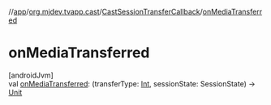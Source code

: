 //[app](../../../index.md)/[org.mjdev.tvapp.cast](../index.md)/[CastSessionTransferCallback](index.md)/[onMediaTransferred](on-media-transferred.md)

# onMediaTransferred

[androidJvm]\
val [onMediaTransferred](on-media-transferred.md): (transferType: [Int](https://kotlinlang.org/api/latest/jvm/stdlib/kotlin/-int/index.html), sessionState: SessionState) -&gt; [Unit](https://kotlinlang.org/api/latest/jvm/stdlib/kotlin/-unit/index.html)
